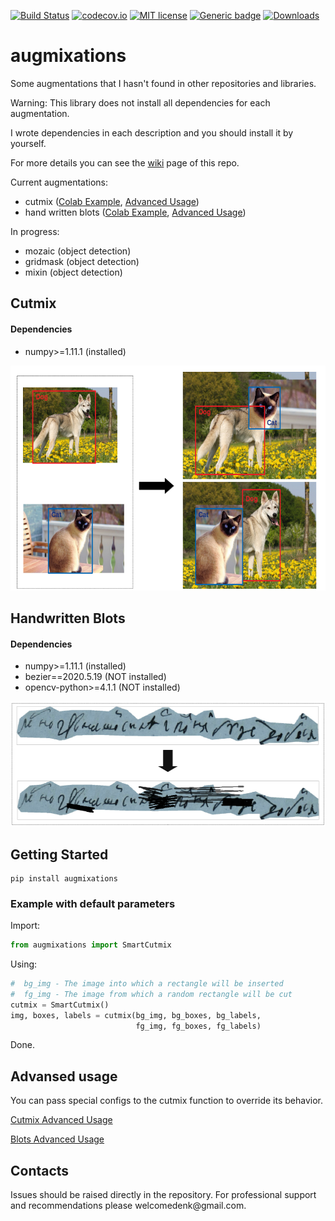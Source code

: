[![Build Status](https://travis-ci.com/TheDenk/augmixations.svg?branch=master)](https://travis-ci.com/TheDenk/augmixations)
[![codecov.io](https://codecov.io/github/TheDenk/augmixations/coverage.svg?branch=master)](https://codecov.io/github/TheDenk/augmixations?branch=master)
[![MIT license](https://img.shields.io/badge/License-MIT-blue.svg)](https://lbesson.mit-license.org/)
[![Generic badge](https://img.shields.io/badge/python-3.6|3.7|3.8-blue.svg)](https://shields.io/)
[![Downloads](https://pepy.tech/badge/augmixations)](https://pepy.tech/project/augmixations)

# augmixations
Some augmentations that I hasn't found in other repositories and libraries.  
  
Warning: This library does not install all dependencies for each augmentation.  

I wrote dependencies in each description and you should install it by yourself.  
  
For more details you can see the <a href="https://github.com/TheDenk/augmixations/wiki">wiki</a> page of this repo.  


Current augmentations:  
  - cutmix (<a href="https://github.com/TheDenk/augmixations/blob/master/examples/cutmix_example.ipynb">Colab Example</a>, <a href="https://github.com/TheDenk/augmixations/wiki/Cutmix-Advanced-Usage">Advanced Usage</a>)  
  - hand written blots (<a href="https://github.com/TheDenk/augmixations/blob/master/examples/blots_example.ipynb">Colab Example</a>, <a href="https://github.com/TheDenk/augmixations/wiki/Blots-Advanced-Usage">Advanced Usage</a>)  

In progress:  
  - mozaic (object detection)  
  - gridmask (object detection)  
  - mixin (object detection)  
   
## Cutmix  
#### Dependencies  

- numpy>=1.11.1 (installed) 
  
<p>
<img src="images/cutmix_current.png" width="600" height="360" title="Current cutmix"/> 
</p> 

## Handwritten Blots
#### Dependencies  


- numpy>=1.11.1 (installed)
- bezier==2020.5.19 (NOT installed)
- opencv-python>=4.1.1 (NOT installed)

<p>
<img src="images/blots.png" width="600" height="200" title="Blots"/> 
</p> 

## Getting Started
    pip install augmixations  

### Example with default parameters  


  Import:  
```python
from augmixations import SmartСutmix  
```
  Using:  
```python
#  bg_img - The image into which a rectangle will be inserted  
#  fg_img - The image from which a random rectangle will be cut 
cutmix = SmartCutmix()
img, boxes, labels = cutmix(bg_img, bg_boxes, bg_labels,
                            fg_img, fg_boxes, fg_labels)  
```
  Done.
 
## Advansed usage 

<p>You can pass special configs to the cutmix function to override its behavior.</p>   
<a href="https://github.com/TheDenk/augmixations/wiki/Cutmix-Advanced-Usage"><p>Cutmix Advanced Usage</p></a>  
<a href="https://github.com/TheDenk/augmixations/wiki/Blots-Advanced-Usage"><p>Blots Advanced Usage</p></a>  

## Contacts
<p>Issues should be raised directly in the repository. For professional support and recommendations please <a>welcomedenk@gmail.com</a>.</p>
  
  
